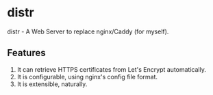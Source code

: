 # distr

distr - A Web Server to replace nginx/Caddy (for myself).

## Features

1. It can retrieve HTTPS certificates from Let's Encrypt automatically.
1. It is configurable, using nginx's config file format.
1. It is extensible, naturally.
